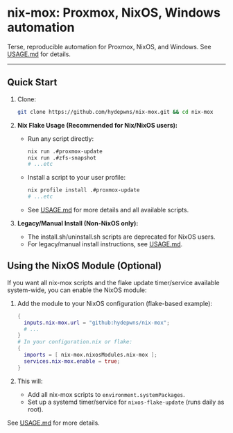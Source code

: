 # nix-mox: Proxmox, NixOS, Windows automation

Terse, reproducible automation for Proxmox, NixOS, and Windows. See [USAGE.md](USAGE.md) for details.

---

## Quick Start

1. Clone:

   ```bash
   git clone https://github.com/hydepwns/nix-mox.git && cd nix-mox
   ```

2. **Nix Flake Usage (Recommended for Nix/NixOS users):**

   - Run any script directly:

     ```bash
     nix run .#proxmox-update
     nix run .#zfs-snapshot
     # ...etc
     ```

   - Install a script to your user profile:

     ```bash
     nix profile install .#proxmox-update
     # ...etc
     ```

   - See [USAGE.md](USAGE.md) for more details and all available scripts.

3. **Legacy/Manual Install (Non-NixOS only):**
   - The install.sh/uninstall.sh scripts are deprecated for NixOS users.
   - For legacy/manual install instructions, see [USAGE.md](USAGE.md).

## Using the NixOS Module (Optional)

If you want all nix-mox scripts and the flake update timer/service available system-wide, you can enable the NixOS module:

1. Add the module to your NixOS configuration (flake-based example):

   ```nix
   {
     inputs.nix-mox.url = "github:hydepwns/nix-mox";
     # ...
   }
   # In your configuration.nix or flake:
   {
     imports = [ nix-mox.nixosModules.nix-mox ];
     services.nix-mox.enable = true;
   }
   ```

2. This will:
   - Add all nix-mox scripts to `environment.systemPackages`.
   - Set up a systemd timer/service for `nixos-flake-update` (runs daily as root).

See [USAGE.md](USAGE.md) for more details.
